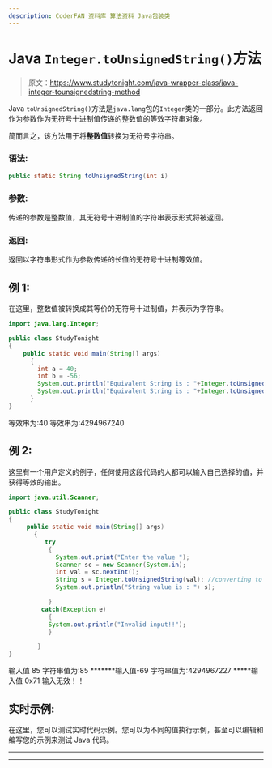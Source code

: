 ```yaml
---
description: CoderFAN 资料库 算法资料 Java包装类
---
```


# Java `Integer.toUnsignedString()`方法

> 原文：<https://www.studytonight.com/java-wrapper-class/java-integer-tounsignedstring-method>

Java `toUnsignedString()`方法是`java.lang`包的`Integer`类的一部分。此方法返回作为参数作为无符号十进制值传递的整数值的等效字符串对象。

简而言之，该方法用于将**整数值**转换为无符号字符串。

### 语法:

```java
public static String toUnsignedString(int i) 
```

### 参数:

传递的参数是整数值，其无符号十进制值的字符串表示形式将被返回。

### 返回:

返回以字符串形式作为参数传递的长值的无符号十进制等效值。

## 例 1:

在这里，整数值被转换成其等价的无符号十进制值，并表示为字符串。

```java
import java.lang.Integer;

public class StudyTonight
{  
    public static void main(String[] args)
      {  
        int a = 40;
        int b = -56;
        System.out.println("Equivalent String is : "+Integer.toUnsignedString(a));  //returns the unsigned String of the integer value 
        System.out.println("Equivalent String is : "+Integer.toUnsignedString(b));  //returns the unsigned String of the integer value 
      }  
} 
```

等效串为:40
等效串为:4294967240

## 例 2:

这里有一个用户定义的例子，任何使用这段代码的人都可以输入自己选择的值，并获得等效的输出。

```java
import java.util.Scanner;  

public class StudyTonight
{  
     public static void main(String[] args) 
       {  
          try
           {
             System.out.print("Enter the value ");  
             Scanner sc = new Scanner(System.in);  
             int val = sc.nextInt();  
             String s = Integer.toUnsignedString(val); //converting to unsigned string
             System.out.println("String value is : "+ s);  

           }
         catch(Exception e)
           {
           System.out.println("Invalid input!!");
           }

        }  
} 
```

输入值 85
字符串值为:85
*******输入值-69
字符串值为:4294967227
*****输入值 0x71
输入无效！！

## 实时示例:

在这里，您可以测试实时代码示例。您可以为不同的值执行示例，甚至可以编辑和编写您的示例来测试 Java 代码。

* * *

* * *